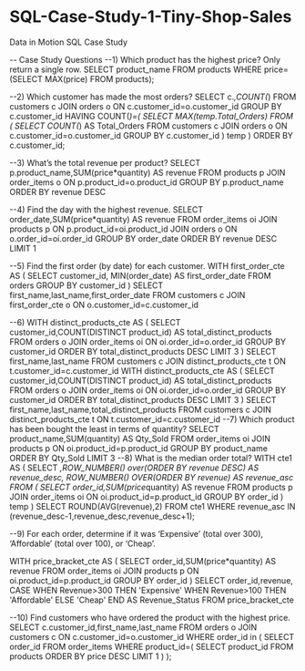 # SQL-Case-Study-1-Tiny-Shop-Sales
Data in Motion SQL Case Study

-- Case Study Questions
--1) Which product has the highest price? Only return a single row.
SELECT 
	product_name 
FROM 
	products 
WHERE price=(SELECT MAX(price) FROM products);

--2) Which customer has made the most orders?
SELECT 
  	c.*,COUNT(*)
FROM 
	customers c JOIN orders o
ON 
  	c.customer_id=o.customer_id
GROUP BY c.customer_id
HAVING COUNT(*)=(
  SELECT 
  	MAX(temp.Total_Orders) 
  FROM 
  (
  	SELECT 
  		COUNT(*) AS Total_Orders
	FROM 
    	customers c JOIN orders o
	ON 
  		c.customer_id=o.customer_id
	GROUP BY c.customer_id
  ) temp
 )
 ORDER BY c.customer_id;
 
--3) What’s the total revenue per product?
SELECT 
	p.product_name,SUM(price*quantity) AS revenue
FROM
	products p JOIN order_items o
ON
	p.product_id=o.product_id
GROUP BY p.product_name
ORDER BY revenue DESC

--4) Find the day with the highest revenue.
SELECT order_date,SUM(price*quantity) AS revenue
FROM 
  order_items oi JOIN products p
ON 
  p.product_id=oi.product_id
JOIN 
  orders o 
ON 
  o.order_id=oi.order_id
GROUP BY order_date
ORDER BY revenue DESC
LIMIT 1

--5) Find the first order (by date) for each customer.
WITH first_order_cte
AS
(
  SELECT 
    customer_id, 
    MIN(order_date) AS first_order_date
  FROM orders
  GROUP BY customer_id
)
SELECT first_name,last_name,first_order_date FROM customers c
JOIN first_order_cte o 
ON o.customer_id=c.customer_id

--6) WITH distinct_products_cte
AS
(
  SELECT customer_id,COUNT(DISTINCT product_id) AS total_distinct_products 
  FROM orders o JOIN order_items oi
  ON
      oi.order_id=o.order_id
  GROUP BY customer_id
  ORDER BY total_distinct_products DESC
  LIMIT 3
)
SELECT first_name,last_name
FROM customers c JOIN distinct_products_cte t
ON
	t.customer_id=c.customer_id
WITH distinct_products_cte
AS
(
  SELECT customer_id,COUNT(DISTINCT product_id) AS total_distinct_products 
  FROM orders o JOIN order_items oi
  ON
      oi.order_id=o.order_id
  GROUP BY customer_id
  ORDER BY total_distinct_products DESC
  LIMIT 3
)
SELECT first_name,last_name,total_distinct_products
FROM customers c JOIN distinct_products_cte t
ON
	t.customer_id=c.customer_id
--7) Which product has been bought the least in terms of quantity?
SELECT 
	product_name,SUM(quantity) AS Qty_Sold
FROM 
	order_items oi JOIN products p
ON
	oi.product_id=p.product_id
GROUP BY product_name
ORDER BY Qty_Sold
LIMIT 3
--8) What is the median order total?
WITH cte1
AS
(
  SELECT *,ROW_NUMBER() over(ORDER BY revenue DESC) AS revenue_desc,
  ROW_NUMBER() OVER(ORDER BY revenue) AS revenue_asc
  FROM
  (
  SELECT order_id,SUM(price*quantity) AS revenue
  FROM products p JOIN order_items oi
  ON oi.product_id=p.product_id
  GROUP BY order_id
  ) temp
)
SELECT ROUND(AVG(revenue),2) FROM cte1
WHERE revenue_asc IN (revenue_desc-1,revenue_desc,revenue_desc+1);

--9) For each order, determine if it was ‘Expensive’ (total over 300), ‘Affordable’ (total over 100), or ‘Cheap’.

WITH price_bracket_cte
AS
(
  SELECT order_id,SUM(price*quantity) AS revenue
  FROM 
      order_items oi JOIN products p
  ON 
      oi.product_id=p.product_id
  GROUP BY order_id
)
SELECT 
	order_id,revenue,
	CASE 
    	WHEN Revenue>300 THEN 'Expensive'
    	WHEN Revenue>100 THEN 'Affordable' 
        ELSE 'Cheap'
    END AS Revenue_Status
FROM price_bracket_cte

--10) Find customers who have ordered the product with the highest price.
SELECT c.customer_id,first_name,last_name 
FROM orders o JOIN customers c
ON
	c.customer_id=o.customer_id
WHERE order_id in (
  SELECT order_id 
  FROM order_items 
  WHERE product_id=(
    SELECT product_id 
    FROM products
    ORDER BY price DESC
    LIMIT 1
  )
);

